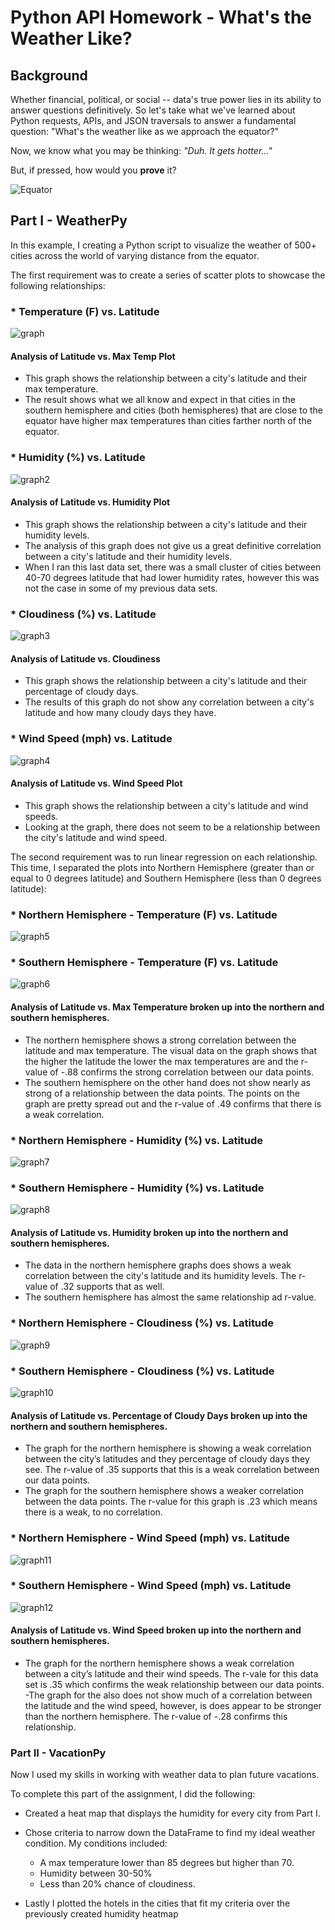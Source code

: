 # Python API Homework - What's the Weather Like?

## Background

Whether financial, political, or social -- data's true power lies in its ability to answer questions definitively. So let's take what we've learned about Python requests, APIs, and JSON traversals to answer a fundamental question: "What's the weather like as we approach the equator?"

Now, we know what you may be thinking: _"Duh. It gets hotter..."_

But, if pressed, how would you **prove** it?

![Equator](Images/equatorsign.png)


## Part I - WeatherPy

In this example, I creating a Python script to visualize the weather of 500+ cities across the world of varying distance from the equator.

The first requirement was to create a series of scatter plots to showcase the following relationships:

### * Temperature (F) vs. Latitude
![graph](output_data/Fig1.png)

#### Analysis of Latitude vs. Max Temp Plot
- This graph shows the relationship between a city's latitude and their max temperature.
- The result shows what we all know and expect in that cities in the southern hemisphere and cities (both hemispheres) that are close to the equator have higher max temperatures than cities farther north of the equator.


### * Humidity (%) vs. Latitude
![graph2](output_data/Fig2.png)

#### Analysis of Latitude vs. Humidity Plot
- This graph shows the relationship between a city's latitude and their humidity levels.
- The analysis of this graph does not give us a great definitive correlation between a city's latitude and their humidity levels.
- When I ran this last data set, there was a small cluster of cities between 40-70 degrees latitude that had lower humidity rates, however this was not the case in some of my previous data sets.


### * Cloudiness (%) vs. Latitude
![graph3](output_data/Fig3.png)

#### Analysis of Latitude vs. Cloudiness
- This graph shows the relationship between a city's latitude and their percentage of cloudy days.
- The results of this graph do not show any correlation between a city's latitude and how many cloudy days they have.


### * Wind Speed (mph) vs. Latitude
![graph4](output_data/Fig4.png)

#### Analysis of Latitude vs. Wind Speed Plot
- This graph shows the relationship between a city's latitude and wind speeds.
- Looking at the graph, there does not seem to be a relationship between the city's latitude and wind speed.



The second requirement was to run linear regression on each relationship. This time, I separated the plots into Northern Hemisphere (greater than or equal to 0 degrees latitude) and Southern Hemisphere (less than 0 degrees latitude):

### * Northern Hemisphere - Temperature (F) vs. Latitude
![graph5](output_data/LinRegress1.png)

### * Southern Hemisphere - Temperature (F) vs. Latitude
![graph6](output_data/LinRegress2.png)

#### Analysis of Latitude vs. Max Temperature broken up into the northern and southern hemispheres.
- The northern hemisphere shows a strong correlation between the latitude and max temperature. The visual data on the graph shows that the higher the latitude the lower the max temperatures are and the r-value of -.88 confirms the strong correlation between our data points.
- The southern hemisphere on the other hand does not show nearly as strong of a relationship between the data points. The points on the graph are pretty spread out and the r-value of .49 confirms that there is a weak correlation.

### * Northern Hemisphere - Humidity (%) vs. Latitude
![graph7](output_data/LinRegress3.png)

### * Southern Hemisphere - Humidity (%) vs. Latitude
![graph8](output_data/LinRegress4.png)

#### Analysis of Latitude vs. Humidity broken up into the northern and southern hemispheres.
- The data in the northern hemisphere graphs does shows a weak correlation between the city's latitude and its humidity levels. The r-value of .32 supports that as well.
- The southern hemisphere has almost the same relationship ad r-value. 

### * Northern Hemisphere - Cloudiness (%) vs. Latitude
![graph9](output_data/LinRegress5.png)

### * Southern Hemisphere - Cloudiness (%) vs. Latitude
![graph10](output_data/LinRegress6.png)

#### Analysis of Latitude vs. Percentage of Cloudy Days broken up into the northern and southern hemispheres.
- The graph for the northern hemisphere is showing a weak correlation between the city’s latitudes and they percentage of cloudy days they see. The r-value of .35 supports that this is a weak correlation between our data points.
- The graph for the southern hemisphere shows a weaker correlation between the data points. The r-value for this graph is .23 which means there is a weak, to no correlation.

### * Northern Hemisphere - Wind Speed (mph) vs. Latitude
![graph11](output_data/LinRegress7.png)

### * Southern Hemisphere - Wind Speed (mph) vs. Latitude
![graph12](output_data/LinRegress8.png)

#### Analysis of Latitude vs. Wind Speed broken up into the northern and southern hemispheres.
- The graph for the northern hemisphere shows a weak correlation between a city’s latitude and their wind speeds. The r-vale for this data set is .35 which confirms the weak relationship between our data points.
-The graph for the also does not show much of a correlation between the latitude and the wind speed, however, is does appear to be stronger than the northern hemisphere. The r-value of -.28 confirms this relationship.


### Part II - VacationPy

Now I used my skills in working with weather data to plan future vacations.

To complete this part of the assignment, I did the following:

* Created a heat map that displays the humidity for every city from Part I.


* Chose criteria to narrow down the DataFrame to find my ideal weather condition. My conditions included:

  * A max temperature lower than 85 degrees but higher than 70.
  * Humidity between 30-50%
  * Less than 20% chance of cloudiness.
  
 * Lastly I plotted the hotels in the cities that fit my criteria over the previously created humidity heatmap


